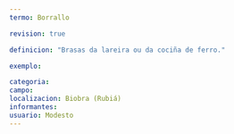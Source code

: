 ```yaml
---
termo: Borrallo

revision: true

definicion: "Brasas da lareira ou da cociña de ferro."

exemplo:

categoria:
campo:
localizacion: Biobra (Rubiá)
informantes:
usuario: Modesto
---
```

